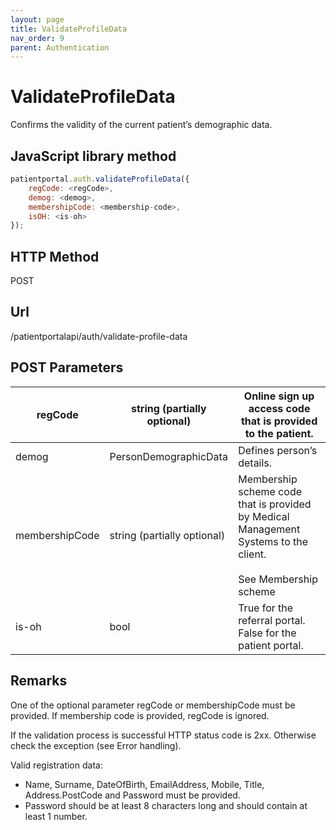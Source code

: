 ```yaml
---
layout: page
title: ValidateProfileData
nav_order: 9
parent: Authentication
---
```


# ValidateProfileData

Confirms the validity of the current patient’s demographic data.

## JavaScript library method

```javascript
patientportal.auth.validateProfileData({
    regCode: <regCode>,
    demog: <demog>,
    membershipCode: <membership-code>,
    isOH: <is-oh>
});
```

## HTTP Method

POST

## ****Url****

/patientportalapi/auth/validate-profile-data

## POST Parameters

| regCode | string (partially optional) | Online sign up access code that is provided to the patient. |
| --- | --- | --- |
| demog | PersonDemographicData | Defines person’s details. |
| membershipCode | string (partially optional) | Membership scheme code that is provided by Medical Management Systems to the client.<br><br>See Membership scheme |
| is-oh | bool | True for the referral portal. False for the patient portal. |

## Remarks

One of the optional parameter regCode or membershipCode must be provided. If membership code is provided, regCode is ignored.

If the validation process is successful HTTP status code is 2xx. Otherwise check the exception (see Error handling).

Valid registration data:

- Name, Surname, DateOfBirth, EmailAddress, Mobile, Title, Address.PostCode and Password must be provided.
- Password should be at least 8 characters long and should contain at least 1 number.
